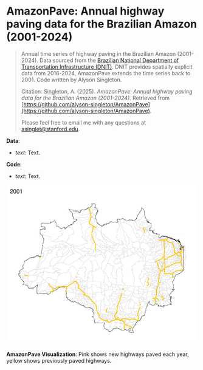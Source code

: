 # AmazonPave: Annual highway paving data for the Brazilian Amazon (2001-2024)
> Annual time series of highway paving in the Brazilian Amazon (2001-2024). Data sourced from the [Brazilian National Department of Transportation Infrastructure (DNIT)](https://www.gov.br/transportes/pt-br/assuntos/dados-de-transportes/bit/bit-mapas). DNIT provides spatially explicit data from 2016-2024, AmazonPave extends the time series back to 2001. Code written by Alyson Singleton.
>
> Citation: Singleton, A. (2025). *AmazonPave: Annual highway paving data for the Brazilian Amazon (2001-2024).* Retrieved from [https://github.com/alyson-singleton/AmazonPave](https://github.com/alyson-singleton/AmazonPave).
> 
> Please feel free to email me with any questions at asinglet@stanford.edu.

__Data__:
* _text_: Text.

__Code__:
* _text_: Text.

![Time series of newly paved highways in the Brazilian Amazon (2001-2024).](AmazonPave.gif)

__AmazonPave Visualization__: Pink shows new highways paved each year, yellow shows previously paved highways. 
